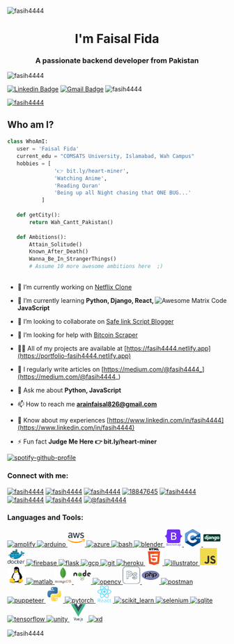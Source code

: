 <p align="centre"> <img src="https://i.ibb.co/KFsVwTN/greetings.gif" alt="fasih4444" width="200"/> </p>

<h1 align="center">I'm Faisal Fida</h1>
<h3 align="center">A passionate backend developer from Pakistan</h3>

<p align="left"> <img src="https://komarev.com/ghpvc/?username=fasih4444&label=Profile%20views&color=0e75b6&style=flat" alt="fasih4444" /> </p>

[![Linkedin Badge](https://img.shields.io/badge/-Faisal-blue?style=flat-square&logo=Linkedin&logoColor=white&link=https://www.linkedin.com/in/fasih4444)](https://www.linkedin.com/in/fasih4444) [![Gmail Badge](https://img.shields.io/badge/-arainfaisal@gmail.com-c14438?style=flat-square&logo=Gmail&logoColor=white&link=mailto:arainfaisal@gmail.com)](mailto:arainfaisal@gmail.com) <img src="https://komarev.com/ghpvc/?username=fasih4444" alt="fasih4444" />
<p align="left"> <a href="https://twitter.com/fasih4444" target="blank"><img src="https://img.shields.io/twitter/follow/fasih4444?logo=twitter&style=for-the-badge" alt="fasih4444" /></a> </p>

 ## Who am I?
 ```python
 class WhoAmI:
 	user = 'Faisal Fida'
	current_edu = "COMSATS University, Islamabad, Wah Campus"
	hobbies = [
				'👉 bit.ly/heart-miner',
				'Watching Anime',
				'Reading Quran'
				'Being up all Night chasing that ONE BUG...'
			]
	
	def getCity():
		return Wah_Cantt_Pakistan()
	
	def Ambitions():
		Attain_Solitude()
		Known_After_Death()
		Wanna_Be_In_StrangerThings()
		# Assume 10 more awesome ambitions here  ;)
	
 ```

- 🔭 I’m currently working on [Netflix Clone](https://github.com/fasih4444/netflix-clone)

<img src = 'https://i.ibb.co/zGTNXf2/ezgif-7-a33b380edb84.gif' alt = 'Awesome Matrix Code' align='right'/>

- 🌱 I’m currently learning **Python, Django, React, JavaScript**

- 👯 I’m looking to collaborate on [Safe link Script Blogger](https://github.com/fasih4444/NihLink-Safelink-Template-Blogger)

- 🤝 I’m looking for help with [Bitcoin Scraper](https://github.com/fasih4444/btc_scraper.github.io)

- 👨‍💻 All of my projects are available at [https://fasih4444.netlify.app](https://portfolio-fasih4444.netlify.app)

- 📝 I regularly write articles on [https://medium.com/@fasih4444_](https://medium.com/@fasih4444_)

- 💬 Ask me about **Python, JavaScript**

- 📫 How to reach me **arainfaisal826@gmail.com**

- 📄 Know about my experiences [https://www.linkedin.com/in/fasih4444](https://www.linkedin.com/in/fasih4444)

- ⚡ Fun fact **Judge Me Here 👉 bit.ly/heart-miner**

[![spotify-github-profile](https://spotify-github-profile.vercel.app/api/view?uid=313ptb25oz24xfiynkalhpq6le7m&cover_image=true&theme=default)](https://github.com/kittinan/spotify-github-profile)

<h3 align="left">Connect with me:</h3>
<p align="left">
<a href="https://dev.to/fasih4444" target="blank"><img align="center" src="https://cdn.jsdelivr.net/npm/simple-icons@3.0.1/icons/dev-dot-to.svg" alt="fasih4444" height="30" width="40" /></a>
<a href="https://twitter.com/fasih4444" target="blank"><img align="center" src="https://cdn.jsdelivr.net/npm/simple-icons@3.0.1/icons/twitter.svg" alt="fasih4444" height="30" width="40" /></a>
<a href="https://linkedin.com/in/fasih4444" target="blank"><img align="center" src="https://cdn.jsdelivr.net/npm/simple-icons@3.0.1/icons/linkedin.svg" alt="fasih4444" height="30" width="40" /></a>
<a href="https://stackoverflow.com/users/18847645" target="blank"><img align="center" src="https://cdn.jsdelivr.net/npm/simple-icons@3.0.1/icons/stackoverflow.svg" alt="18847645" height="30" width="40" /></a>
<a href="https://kaggle.com/fasih4444" target="blank"><img align="center" src="https://cdn.jsdelivr.net/npm/simple-icons@3.0.1/icons/kaggle.svg" alt="fasih4444" height="30" width="40" /></a>
<a href="https://fb.com/fasih4444" target="blank"><img align="center" src="https://cdn.jsdelivr.net/npm/simple-icons@3.0.1/icons/facebook.svg" alt="fasih4444" height="30" width="40" /></a>
<a href="https://instagram.com/fasih4444" target="blank"><img align="center" src="https://cdn.jsdelivr.net/npm/simple-icons@3.0.1/icons/instagram.svg" alt="fasih4444" height="30" width="40" /></a>
<a href="https://medium.com/@fasih4444" target="blank"><img align="center" src="https://cdn.jsdelivr.net/npm/simple-icons@3.0.1/icons/medium.svg" alt="@fasih4444" height="30" width="40" /></a>
</p>

<h3 align="left">Languages and Tools:</h3>
<p align="left"> <a href="https://aws.amazon.com/amplify/" target="_blank"> <img src="https://docs.amplify.aws/assets/logo-dark.svg" alt="amplify" width="40" height="40"/> </a> <a href="https://www.arduino.cc/" target="_blank"> <img src="https://cdn.worldvectorlogo.com/logos/arduino-1.svg" alt="arduino" width="40" height="40"/> </a> <a href="https://aws.amazon.com" target="_blank"> <img src="https://raw.githubusercontent.com/devicons/devicon/master/icons/amazonwebservices/amazonwebservices-original-wordmark.svg" alt="aws" width="40" height="40"/> </a> <a href="https://azure.microsoft.com/en-in/" target="_blank"> <img src="https://www.vectorlogo.zone/logos/microsoft_azure/microsoft_azure-icon.svg" alt="azure" width="40" height="40"/> </a> <a href="https://www.gnu.org/software/bash/" target="_blank"> <img src="https://www.vectorlogo.zone/logos/gnu_bash/gnu_bash-icon.svg" alt="bash" width="40" height="40"/> </a> <a href="https://www.blender.org/" target="_blank"> <img src="https://download.blender.org/branding/community/blender_community_badge_white.svg" alt="blender" width="40" height="40"/> </a> <a href="https://getbootstrap.com" target="_blank"> <img src="https://raw.githubusercontent.com/devicons/devicon/master/icons/bootstrap/bootstrap-plain-wordmark.svg" alt="bootstrap" width="40" height="40"/> </a> <a href="https://www.w3schools.com/cpp/" target="_blank"> <img src="https://raw.githubusercontent.com/devicons/devicon/master/icons/cplusplus/cplusplus-original.svg" alt="cplusplus" width="40" height="40"/> </a> <a href="https://www.djangoproject.com/" target="_blank"> <img src="https://raw.githubusercontent.com/devicons/devicon/master/icons/django/django-original.svg" alt="django" width="40" height="40"/> </a> <a href="https://www.docker.com/" target="_blank"> <img src="https://raw.githubusercontent.com/devicons/devicon/master/icons/docker/docker-original-wordmark.svg" alt="docker" width="40" height="40"/> </a> <a href="https://firebase.google.com/" target="_blank"> <img src="https://www.vectorlogo.zone/logos/firebase/firebase-icon.svg" alt="firebase" width="40" height="40"/> </a> <a href="https://flask.palletsprojects.com/" target="_blank"> <img src="https://www.vectorlogo.zone/logos/pocoo_flask/pocoo_flask-icon.svg" alt="flask" width="40" height="40"/> </a> <a href="https://cloud.google.com" target="_blank"> <img src="https://www.vectorlogo.zone/logos/google_cloud/google_cloud-icon.svg" alt="gcp" width="40" height="40"/> </a> <a href="https://git-scm.com/" target="_blank"> <img src="https://www.vectorlogo.zone/logos/git-scm/git-scm-icon.svg" alt="git" width="40" height="40"/> </a> <a href="https://heroku.com" target="_blank"> <img src="https://www.vectorlogo.zone/logos/heroku/heroku-icon.svg" alt="heroku" width="40" height="40"/> </a> <a href="https://www.w3.org/html/" target="_blank"> <img src="https://raw.githubusercontent.com/devicons/devicon/master/icons/html5/html5-original-wordmark.svg" alt="html5" width="40" height="40"/> </a> <a href="https://www.adobe.com/in/products/illustrator.html" target="_blank"> <img src="https://www.vectorlogo.zone/logos/adobe_illustrator/adobe_illustrator-icon.svg" alt="illustrator" width="40" height="40"/> </a> <a href="https://developer.mozilla.org/en-US/docs/Web/JavaScript" target="_blank"> <img src="https://raw.githubusercontent.com/devicons/devicon/master/icons/javascript/javascript-original.svg" alt="javascript" width="40" height="40"/> </a> <a href="https://www.linux.org/" target="_blank"> <img src="https://raw.githubusercontent.com/devicons/devicon/master/icons/linux/linux-original.svg" alt="linux" width="40" height="40"/> </a> <a href="https://www.mathworks.com/" target="_blank"> <img src="https://raw.githubusercontent.com/simple-icons/simple-icons/master/icons/mathworks.svg" alt="matlab" width="40" height="40"/> </a> <a href="https://www.mongodb.com/" target="_blank"> <img src="https://raw.githubusercontent.com/devicons/devicon/master/icons/mongodb/mongodb-original-wordmark.svg" alt="mongodb" width="40" height="40"/> </a> <a href="https://nodejs.org" target="_blank"> <img src="https://raw.githubusercontent.com/devicons/devicon/master/icons/nodejs/nodejs-original-wordmark.svg" alt="nodejs" width="40" height="40"/> </a> <a href="https://opencv.org/" target="_blank"> <img src="https://www.vectorlogo.zone/logos/opencv/opencv-icon.svg" alt="opencv" width="40" height="40"/> </a> <a href="https://www.photoshop.com/en" target="_blank"> <img src="https://raw.githubusercontent.com/devicons/devicon/master/icons/photoshop/photoshop-line.svg" alt="photoshop" width="40" height="40"/> </a> <a href="https://www.php.net" target="_blank"> <img src="https://raw.githubusercontent.com/devicons/devicon/master/icons/php/php-original.svg" alt="php" width="40" height="40"/> </a> <a href="https://postman.com" target="_blank"> <img src="https://www.vectorlogo.zone/logos/getpostman/getpostman-icon.svg" alt="postman" width="40" height="40"/> </a> <a href="https://github.com/puppeteer/puppeteer" target="_blank"> <img src="https://www.vectorlogo.zone/logos/pptrdev/pptrdev-official.svg" alt="puppeteer" width="40" height="40"/> </a> <a href="https://www.python.org" target="_blank"> <img src="https://raw.githubusercontent.com/devicons/devicon/master/icons/python/python-original.svg" alt="python" width="40" height="40"/> </a> <a href="https://pytorch.org/" target="_blank"> <img src="https://www.vectorlogo.zone/logos/pytorch/pytorch-icon.svg" alt="pytorch" width="40" height="40"/> </a> <a href="https://reactjs.org/" target="_blank"> <img src="https://raw.githubusercontent.com/devicons/devicon/master/icons/react/react-original-wordmark.svg" alt="react" width="40" height="40"/> </a> <a href="https://scikit-learn.org/" target="_blank"> <img src="https://upload.wikimedia.org/wikipedia/commons/0/05/Scikit_learn_logo_small.svg" alt="scikit_learn" width="40" height="40"/> </a> <a href="https://www.selenium.dev" target="_blank"> <img src="https://raw.githubusercontent.com/detain/svg-logos/780f25886640cef088af994181646db2f6b1a3f8/svg/selenium-logo.svg" alt="selenium" width="40" height="40"/> </a> <a href="https://www.sqlite.org/" target="_blank"> <img src="https://www.vectorlogo.zone/logos/sqlite/sqlite-icon.svg" alt="sqlite" width="40" height="40"/> </a> <a href="https://www.tensorflow.org" target="_blank"> <img src="https://www.vectorlogo.zone/logos/tensorflow/tensorflow-icon.svg" alt="tensorflow" width="40" height="40"/> </a> <a href="https://unity.com/" target="_blank"> <img src="https://www.vectorlogo.zone/logos/unity3d/unity3d-icon.svg" alt="unity" width="40" height="40"/> </a> <a href="https://vuejs.org/" target="_blank"> <img src="https://raw.githubusercontent.com/devicons/devicon/master/icons/vuejs/vuejs-original-wordmark.svg" alt="vuejs" width="40" height="40"/> </a> <a href="https://www.adobe.com/products/xd.html" target="_blank"> <img src="https://cdn.worldvectorlogo.com/logos/adobe-xd.svg" alt="xd" width="40" height="40"/> </a> </p>

<p><img align="center" src="https://github-readme-stats.vercel.app/api/top-langs?username=fasih4444&show_icons=true&locale=en&layout=compact" alt="fasih4444" /></p>
